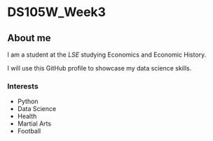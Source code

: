 # DS105W_Week3
## About me

I am a student at the _LSE_ studying Economics and Economic History.

I will use this GitHub profile to showcase my data science skills.

### Interests

- Python 
- Data Science
- Health
- Martial Arts
- Football
